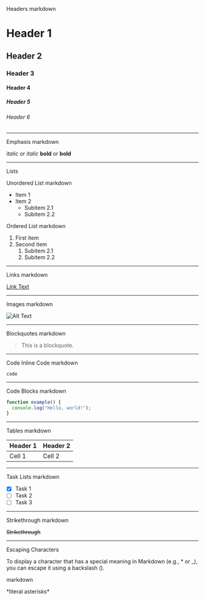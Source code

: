 Headers markdown

# Header 1
## Header 2
### Header 3
#### Header 4
##### Header 5
###### Header 6

----------


Emphasis markdown

*italic* or _italic_
**bold** or __bold__

-----------


Lists

Unordered List markdown

- Item 1
- Item 2
  - Subitem 2.1
  - Subitem 2.2


Ordered List markdown

1. First item
2. Second item
   1. Subitem 2.1
   2. Subitem 2.2

-------------------


Links markdown

[Link Text](https://www.example.com)

-------------------

Images markdown

![Alt Text](image.jpg)

----------------


Blockquotes markdown

> This is a blockquote.

---------


Code Inline Code markdown

`code`

-----------


Code Blocks markdown

```javascript
function example() {
  console.log("Hello, world!");
}
```
--------------


Tables markdown

| Header 1 | Header 2 |
| ---------|----------|
| Cell 1   | Cell 2   |

------------


Task Lists markdown

- [x] Task 1
- [ ] Task 2
- [ ] Task 3

---------------

Strikethrough markdown

~~Strikethrough~~

----------


Escaping Characters

To display a character that has a special meaning in Markdown (e.g., * or _), you can escape it using a backslash (\).

markdown

\*literal asterisks\*